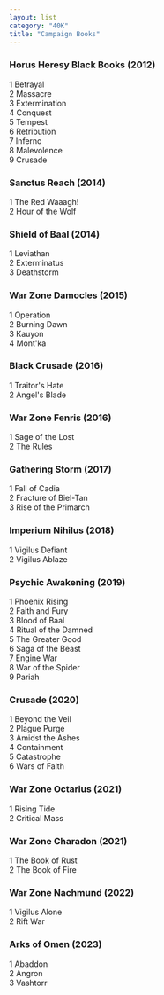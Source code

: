 ```yaml
---
layout: list
category: "40K"
title: "Campaign Books"
---
```


### Horus Heresy Black Books (2012)  
1 Betrayal  
2 Massacre  
3 Extermination  
4 Conquest  
5 Tempest  
6 Retribution  
7 Inferno  
8 Malevolence  
9 Crusade  

### Sanctus Reach (2014)
1 The Red Waaagh!  
2 Hour of the Wolf  

### Shield of Baal (2014)
1 Leviathan  
2 Exterminatus  
3 Deathstorm  

### War Zone Damocles (2015)
1 Operation  
2 Burning Dawn  
3 Kauyon  
4 Mont'ka  

### Black Crusade (2016)
1 Traitor's Hate  
2 Angel's Blade  

### War Zone Fenris (2016)
1 Sage of the Lost  
2 The Rules  

### Gathering Storm (2017)
1 Fall of Cadia  
2 Fracture of Biel-Tan  
3 Rise of the Primarch  

### Imperium Nihilus (2018) 
1 Vigilus Defiant  
2 Vigilus Ablaze  

### Psychic Awakening (2019)
1 Phoenix Rising  
2 Faith and Fury  
3 Blood of Baal  
4 Ritual of the Damned  
5 The Greater Good  
6 Saga of the Beast  
7 Engine War  
8 War of the Spider  
9 Pariah  

### Crusade (2020)
1 Beyond the Veil  
2 Plague Purge  
3 Amidst the Ashes  
4 Containment  
5 Catastrophe  
6 Wars of Faith  

### War Zone Octarius (2021)
1 Rising Tide  
2 Critical Mass  

### War Zone Charadon (2021)
1 The Book of Rust  
2 The Book of Fire  

### War Zone Nachmund (2022)
1 Vigilus Alone  
2 Rift War  

### Arks of Omen (2023)
1 Abaddon  
2 Angron  
3 Vashtorr  

